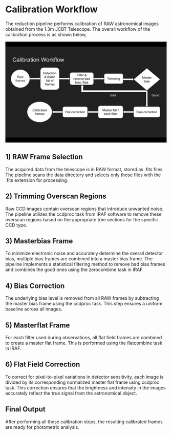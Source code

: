 # Calibration Workflow

The reduction pipeline performs calibration of RAW astronomical images obtained from the 1.3m JCBT Telescope.
The overall workflow of the calibration process is as shown below,

![Calibration Workflow](../Docs/Images/calibration_workflow.png)


## 1) RAW Frame Selection

The acquired data from the telescope is in RAW format, stored as .fits files. 
The pipeline scans the data directory and selects only those files with the .fits extension for processing.


## 2) Trimming Overscan Regions

Raw CCD images contain overscan regions that introduce unwanted noise. 
The pipeline utilizes the ccdproc task from IRAF software to remove these overscan regions based on the appropriate trim sections for the specific CCD type.


## 3) Masterbias Frame

To minimize electronic noise and accurately determine the overall detector bias, multiple bias frames are combined into a master bias frame. 
The pipeline implements a statistical filtering method to remove bad bias frames and combines the good ones using the zerocombine task in IRAF.


## 4) Bias Correction

The underlying bias level is removed from all RAW frames by subtracting the master bias frame using the ccdproc task. 
This step ensures a uniform baseline across all images.


## 5) Masterflat Frame

For each filter used during observations, all flat field frames are combined to create a master flat frame. 
This is performed using the flatcombine task in IRAF.


## 6) Flat Field Correction

To correct for pixel-to-pixel variations in detector sensitivity, each image is divided by its corresponding normalized master flat frame using ccdproc task. 
This correction ensures that the brightness and intensity in the images accurately reflect the true signal from the astronomical object.


## Final Output

After performing all these calibration steps, the resulting calibrated frames are ready for photometric analysis.

